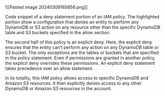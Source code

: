 ![[Pasted image 20240309165656.png]]

Code snippet of a deny statement portion of an IAM policy. The highlighted portion show a configuration that denies an entity to perform any DynamoDB or S3 action on any resource other than the specific DynamoDB table and S3 buckets specified in the allow section.

The second half of this policy is an explicit deny. Here, the explicit deny ensures that the entity can’t perform any action on any DynamoDB table or S3 bucket. The only exceptions are the tables or buckets that are specified in the policy statement. Even if permissions are granted in another policy, the explicit deny overrides these permissions. An explicit deny statement takes precedence over an allow statement.

In its totality, this IAM policy allows access to specific DynamoDB and Amazon S3 resources. It then explicitly denies access to any other DynamoDB or Amazon S3 resources in the account.